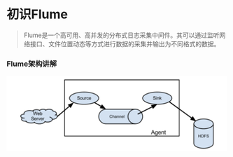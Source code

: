 # 初识Flume

> Flume是一个高可用、高并发的分布式日志采集中间件。其可以通过监听网络接口、文件位置动态等方式进行数据的采集并输出为不同格式的数据。

### Flume架构讲解

![flumeCore](../图库/flumeCore.png)

